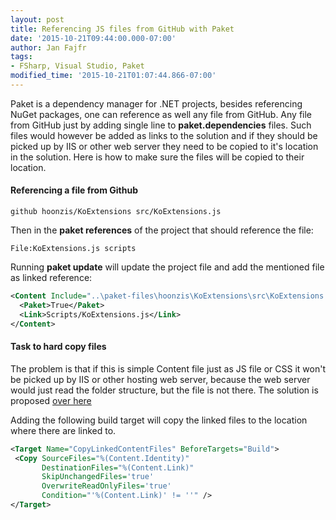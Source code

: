 ```yaml
---
layout: post
title: Referencing JS files from GitHub with Paket
date: '2015-10-21T09:44:00.000-07:00'
author: Jan Fajfr
tags:
- FSharp, Visual Studio, Paket
modified_time: '2015-10-21T01:07:44.866-07:00'
---
```


Paket is a dependency manager for .NET projects, besides referencing NuGet packages, one can reference as well any file from GitHub. Any file from GitHub just by adding single line to **paket.dependencies** files. Such files would however be added as links to the solution and if they should be picked up by IIS or other web server they need to be copied to it's location in the solution. Here is how to make sure the files will be copied to their location.


#### Referencing a file from Github

```
github hoonzis/KoExtensions src/KoExtensions.js
```

Then in the **paket references** of the project that should reference the file:

```
File:KoExtensions.js scripts
```

Running **paket update** will update the project file and add the mentioned file as linked reference:

```xml
<Content Include="..\paket-files\hoonzis\KoExtensions\src\KoExtensions.js">
  <Paket>True</Paket>
  <Link>Scripts/KoExtensions.js</Link>
</Content>
```

#### Task to hard copy files
The problem is that if this is simple Content file just as JS file or CSS it won't be picked up by IIS or other hosting web server, because the web server would just read the folder structure, but the file is not there. The solution is proposed [over here](http://mattperdeck.com/post/Copying-linked-content-files-at-each-build-using-MSBuild.aspx)

Adding the following build target will copy the linked files to the location where there are linked to.

```xml
<Target Name="CopyLinkedContentFiles" BeforeTargets="Build">
 <Copy SourceFiles="%(Content.Identity)"
       DestinationFiles="%(Content.Link)"
       SkipUnchangedFiles='true'
       OverwriteReadOnlyFiles='true'
       Condition="'%(Content.Link)' != ''" />
</Target>
```
